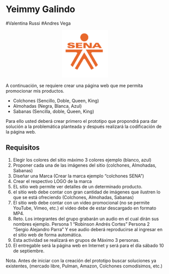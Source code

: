 # Yeimmy Galindo 
#Valentina Russi 
#Andres Vega


<p align="center">
  <img height="150" src="src/assets/logoSena.png" />
</p>

A continuación, se requiere crear una página web que me 
permita promocionar mis productos.

- Colchones (Sencillo, Doble, Queen, King)
- Almohadas (Negra, Blanca, Azul)
- Sabanas (Sencilla, doble, Queen, King)

Para ello usted deberá crear primero el prototipo que propondrá para dar solución a la problemática 
planteada y después realizará la codificación de la página web.

## Requisitos


1. Elegir los colores del sitio máximo 3 colores ejemplo (blanco, azul)
2. Proponer cada una de las imágenes del sitio (colchones, Almohadas, Sabanas)
3. Diseñar una Marca (Crear la marca ejemplo “colchones SENA”)
4. Crear el respectivo LOGO de la marca
5. EL sitio web permite ver detalles de un determinado producto.
6. el sitio web debe contar con gran cantidad de imágenes que ilustren lo que se está ofreciendo (Colchones, Almohadas, Sabanas)
7. El sitio web debe contar con un video promocional (no se permite YouTube, Vimeo, etc.) el video debe de estar descargado en formato MP4.
8. Reto. Los integrantes del grupo grabarán un audio en el cual dirán sus nombres ejemplo.
   Persona 1 “Robinson Andrés Cortes”
   Persona 2 “Sergio Alejandro Parra”
   Y ese audio deberá reproducirse al ingresar en el sitio web de forma automática.
9. Esta actividad se realizará en grupos de Máximo 3 personas.
10. El entregable será la página web en Internet y será para el día sábado 10 de septiembre.

Nota. Antes de iniciar con la creación del prototipo buscar soluciones ya existentes,
(mercado libre, Pulman, Amazon, Colchones comodísimos, etc.)